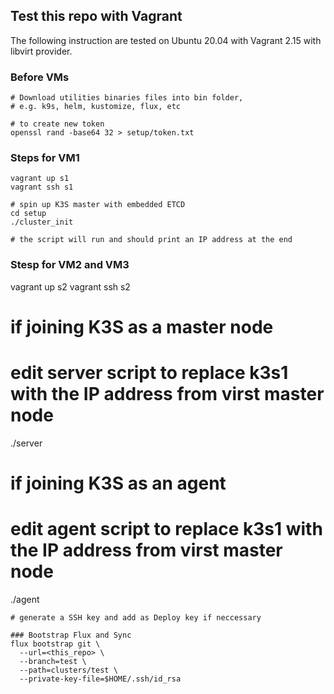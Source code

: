 ## Test this repo with Vagrant

The following instruction are tested on Ubuntu 20.04 with Vagrant 2.15 with libvirt provider.

### Before VMs

```
# Download utilities binaries files into bin folder,
# e.g. k9s, helm, kustomize, flux, etc

# to create new token
openssl rand -base64 32 > setup/token.txt

```

### Steps for VM1
```
vagrant up s1
vagrant ssh s1

# spin up K3S master with embedded ETCD
cd setup
./cluster_init

# the script will run and should print an IP address at the end

```

### Stesp for VM2 and VM3

vagrant up s2
vagrant ssh s2

# if joining K3S as a master node
# edit server script to replace k3s1 with the IP address from virst master node
./server

# if joining K3S as an agent
# edit agent script to replace k3s1 with the IP address from virst master node
./agent


```
# generate a SSH key and add as Deploy key if neccessary

### Bootstrap Flux and Sync
flux bootstrap git \
  --url=<this_repo> \
  --branch=test \
  --path=clusters/test \
  --private-key-file=$HOME/.ssh/id_rsa

```


